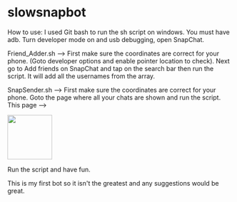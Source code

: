 # slowsnapbot

How to use:
I used Git bash to run the sh script on windows.
You must have adb.
Turn developer mode on and usb debugging, open SnapChat.


Friend_Adder.sh --> First make sure the coordinates are correct for your phone. (Goto developer options and enable pointer location        to check).
Next go to Add friends on SnapChat and tap on the search bar then run the script. It will add all the usernames from the array.

SnapSender.sh --> First make sure the coordinates are correct for your phone.
Goto the page where all your chats are shown and run the script.
This page -->

<img src="https://www.imageupload.co.uk/images/2018/03/22/Screenshot_20180322-211229.png" width="100">

Run the script and have fun.



This is my first bot so it isn't the greatest and any suggestions would be great.
